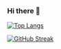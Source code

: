 ### Hi there 👋

<!--
**divyansh-1902/divyansh-1902** is a ✨ _special_ ✨ repository because its `README.md` (this file) appears on your GitHub profile.
![Divyansh's GitHub stats](https://github-readme-stats.vercel.app/api?username=divyansh-1902&theme=dark&show_icons=true&hide=contribs,issues))


Here are some ideas to get you started:

- 🔭 I’m currently working on ...
- 🌱 I’m currently learning ...
- 👯 I’m looking to collaborate on ...
- 🤔 I’m looking for help with ...
- 💬 Ask me about ...
- 📫 How to reach me: ...
- 😄 Pronouns: ...
- ⚡ Fun fact: ...
-->

[![Top Langs](https://github-readme-stats.vercel.app/api/top-langs/?username=divyansh-1902&layout=compact&theme=vision-friendly-dark)](https://github.com/anuraghazra/github-readme-stats)

[![GitHub Streak](http://github-readme-streak-stats.herokuapp.com?user=divyansh-1902&theme=dark&background=000000)](https://git.io/streak-stats)

